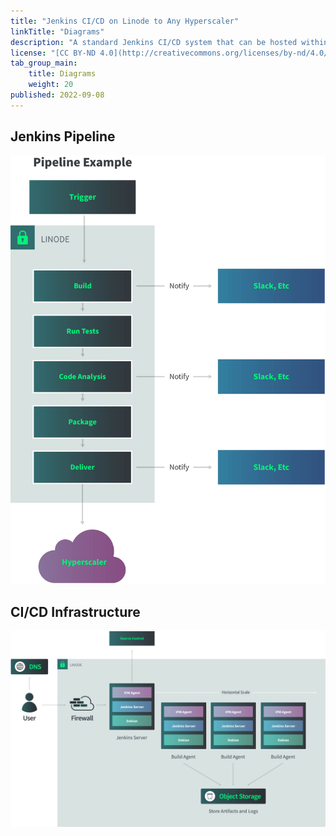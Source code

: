 ```yaml
---
title: "Jenkins CI/CD on Linode to Any Hyperscaler"
linkTitle: "Diagrams"
description: "A standard Jenkins CI/CD system that can be hosted within Linode and any outside hosting environment"
license: "[CC BY-ND 4.0](http://creativecommons.org/licenses/by-nd/4.0/)"
tab_group_main:
    title: Diagrams
    weight: 20
published: 2022-09-08
---
```


## Jenkins Pipeline

!["Jenkins pipeline example architecture"](jenkins-ci-cd-1.jpg)

## CI/CD Infrastructure

!["CI/CD infrastructure reference architecture"](jenkins-ci-cd-2.jpg)